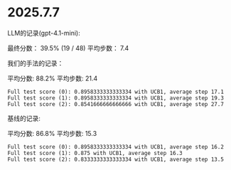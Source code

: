 # 2025.7.7

LLM的记录(gpt-4.1-mini): 

最终分数： 39.5% (19 / 48)
平均步数： 7.4


我们的手法的记录：

平均分数: 88.2%
平均步数: 21.4

```log
Full test score (0): 0.8958333333333334 with UCB1, average step 17.1
Full test score (1): 0.8958333333333334 with UCB1, average step 19.3
Full test score (2): 0.8541666666666666 with UCB1, average step 27.7
```

基线的记录: 

平均分数: 86.8%
平均步数: 15.3

```log
Full test score (0): 0.8958333333333334 with UCB1, average step 16.2
Full test score (1): 0.875 with UCB1, average step 16.3
Full test score (2): 0.8333333333333334 with UCB1, average step 13.5
```